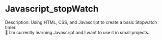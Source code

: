 # Javascript_stopWatch
Description: Using HTML, CSS, and Javascript to create a basic Stopwatch timer. 
</br>🌱 I’m currently learning Javascript and I want to use it in small projects.
